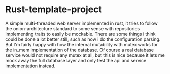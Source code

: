 # Rust-template-project

A simple multi-threaded web server implemented in rust, it tries to follow the onion-architecture standard to some sense with repositories implementing traits to easily be mockable.
There are some things i think could be done a lot better still, such as how i do the configuration parsing. But I'm fairly happy with how the internal mutability with mutex works for the in_mem implementation of the database. Of course a real database service would not require any mutex at all, but this is nice because it lets me mock away the full database layer and only test the api and service implementation instead.

